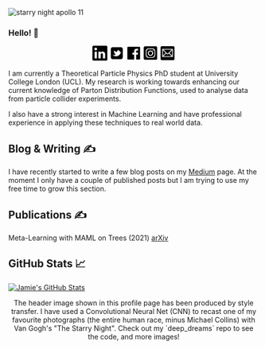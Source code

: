 ![starry night apollo 11](https://github.com/jamie-mcg/jamie-mcg/blob/add_photos/Pictures/cover_graphic.png)

### Hello! 👋 

<p align='center'>
<a href="https://www.linkedin.com/in/jamiewmcgowan/"><img height="30" src="https://github.com/jamie-mcg/jamie-mcg/blob/main/social_media/linkedin.svg"></a>
<a href="https://www.linkedin.com/in/jamiewmcgowan/"><img height="30" src="https://github.com/jamie-mcg/jamie-mcg/blob/main/social_media/twitter.png"></a>
<a href="https://www.linkedin.com/in/jamiewmcgowan/"><img height="30" src="https://github.com/jamie-mcg/jamie-mcg/blob/main/social_media/facebook.svg"></a>
<a href="https://www.linkedin.com/in/jamiewmcgowan/"><img height="30" src="https://github.com/jamie-mcg/jamie-mcg/blob/main/social_media/instagram.png"></a>
<a href="https://www.linkedin.com/in/jamiewmcgowan/"><img height="30" src="https://github.com/jamie-mcg/jamie-mcg/blob/main/social_media/mail.svg"></a>
</p>

I am currently a Theoretical Particle Physics PhD student at University College London (UCL). My research is working towards enhancing our current knowledge of Parton Distribution Functions, used to analyse data from particle collider experiments.

I also have a strong interest in Machine Learning and have professional experience in applying these techniques to real world data.

## Blog & Writing &#x270d;

I have recently started to write a few blog posts on my [Medium](https://j-w-mcgowan18.medium.com/) page. At the moment I only have a couple of published posts but I am trying to use my free time to grow this section.

## Publications &#x270d;

Meta-Learning with MAML on Trees (2021) [arXiv](https://arxiv.org/abs/2103.04691)

## GitHub Stats &#x1f4c8;

<!-- <p align='center'>
<img align="center" src="https://github-readme-stats.vercel.app/api?username=jamie-mcg&theme=react&show_icons=True&count_private=True"/>
</p> -->
<!-- <a href="https://github.com/jamie-mcg/jamie-mcg">
  <img align="center" src="https://github-readme-stats.vercel.app/api/top-langs/?username=jamie-mcg&hide=java,html&title_color=ffffff&text_color=c9cacc&icon_color=2bbc8a&bg_color=1d1f21" />
</a> -->
<a href="https://github.com/jamie-mcg/jamie-mcg">
  <img align="center" src="https://github-readme-stats.vercel.app/api?username=jamie-mcg&theme=react&show_icons=True&count_private=True&title_color=ffffff&text_color=c9cacc&icon_color=2bbc8a&bg_color=1d1f21" alt="Jamie's GitHub Stats" />
</a>

<p align='center'>
  The header image shown in this profile page has been produced by style transfer. I have used a Convolutional Neural Net (CNN) to recast one of my favourite photographs (the entire human race, minus Michael Collins) with Van Gogh's "The Starry Night". Check out my `deep_dreams` repo to see the code, and more images!
</p>

<!--
**jamie-mcg/jamie-mcg** is a ✨ _special_ ✨ repository because its `README.md` (this file) appears on your GitHub profile.

Here are some ideas to get you started:

- 🔭 I’m currently working on ...
- 🌱 I’m currently learning ...
- 👯 I’m looking to collaborate on ...
- 🤔 I’m looking for help with ...
- 💬 Ask me about ...
- 📫 How to reach me: ...
- 😄 Pronouns: ...
- ⚡ Fun fact: ...
-->
